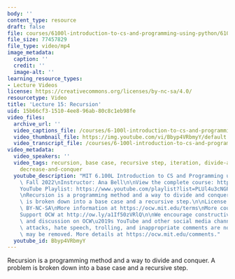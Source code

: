 ```yaml
---
body: ''
content_type: resource
draft: false
file: courses/6100l-introduction-to-cs-and-programming-using-python/6100l-lecture-15-version-2_360p_16_9.mp4
file_size: 77457829
file_type: video/mp4
image_metadata:
  caption: ''
  credit: ''
  image-alt: ''
learning_resource_types:
- Lecture Videos
license: https://creativecommons.org/licenses/by-nc-sa/4.0/
resourcetype: Video
title: 'Lecture 15: Recursion'
uid: 15b66cf3-1510-4ee8-96ab-80c8c1eb98fe
video_files:
  archive_url: ''
  video_captions_file: /courses/6-100l-introduction-to-cs-and-programming-using-python-fall-2022/1uFTx7VBCy0zz2tZxzgf-VjE9TAsYp_0k_transcript.webvtt
  video_thumbnail_file: https://img.youtube.com/vi/Bbyp4VRbmyY/default.jpg
  video_transcript_file: /courses/6-100l-introduction-to-cs-and-programming-using-python-fall-2022/1uFTx7VBCy0zz2tZxzgf-VjE9TAsYp_0k_transcript.pdf
video_metadata:
  video_speakers: ''
  video_tags: recursion, base case, recursive step, iteration, divide-and-conquer,
    decrease-and-conquer
  youtube_description: "MIT 6.100L Introduction to CS and Programming using Python,\
    \ Fall 2022\nInstructor: Ana Bell\n\nView the complete course: https://ocw.mit.edu/courses/6-100l-introduction-to-cs-and-programming-using-python-fall-2022/\n\
    YouTube Playlist: https://www.youtube.com/playlist?list=PLUl4u3cNGP62A-ynp6v6-LGBCzeH3VAQB\n\
    \nRecursion is a programming method and a way to divide and conquer. A problem\
    \ is broken down into a base case and a recursive step.\n\nLicense: Creative Commons\
    \ BY-NC-SA\nMore information at https://ocw.mit.edu/terms\nMore courses at https://ocw.mit.edu\n\
    Support OCW at http://ow.ly/a1If50zVRlQ\n\nWe encourage constructive comments\
    \ and discussion on OCW\u2019s YouTube and other social media channels. Personal\
    \ attacks, hate speech, trolling, and inappropriate comments are not allowed and\
    \ may be removed. More details at https://ocw.mit.edu/comments."
  youtube_id: Bbyp4VRbmyY
---
```

Recursion is a programming method and a way to divide and conquer. A problem is broken down into a base case and a recursive step.